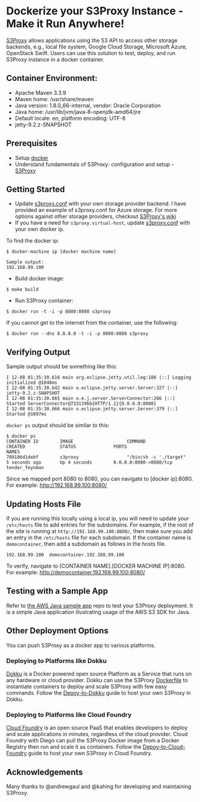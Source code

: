 # Dockerize your S3Proxy Instance - Make it Run Anywhere!

[S3Proxy](https://github.com/andrewgaul/s3proxy) allows applications using the S3 API to access other storage backends, e.g., local file system, Google Cloud Storage, Microsoft Azure, OpenStack Swift. Users can use this solution to test, deploy, and run S3Proxy instance in a docker container.

## Container Environment:
* Apache Maven 3.3.9
* Maven home: /usr/share/maven
* Java version: 1.8.0_66-internal, vendor: Oracle Corporation
* Java home: /usr/lib/jvm/java-8-openjdk-amd64/jre
* Default locale: en, platform encoding: UTF-8
* jetty-9.2.z-SNAPSHOT

## Prerequisites
- Setup [docker](https://www.docker.com/)
- Understand fundamentals of S3Proxy: configuration and setup - [S3Proxy](https://github.com/andrewgaul/s3proxy)

## Getting Started
- Update [s3proxy.conf](/s3proxy.conf) with your own storage provider backend. I have provided an example of s3proxy.conf for Azure storage. For more options against other storage providers, checkout [S3Proxy's wiki](https://github.com/andrewgaul/s3proxy/wiki/Storage-backend-examples)
- If you have a need for `s3proxy.virtual-host`, update [s3proxy.conf](/s3proxy.conf) with your own docker ip. 

To find the docker ip:
```
$ docker-machine ip [docker machine name]

Sample output:
192.168.99.100
```
- Build docker image:

`$ make build`

- Run S3Proxy container:

`$ docker run -t -i -p 8080:8080 s3proxy`

If you cannot get to the internet from the container, use the following:

`$ docker run --dns 8.8.8.8 -t -i -p 8080:8080 s3proxy`

## Verifying Output
Sample output should be something like this:

```
I 12-08 01:35:30.616 main org.eclipse.jetty.util.log:186 |::] Logging initialized @1046ms
I 12-08 01:35:30.642 main o.eclipse.jetty.server.Server:327 |::] jetty-9.2.z-SNAPSHOT
I 12-08 01:35:30.665 main o.e.j.server.ServerConnector:266 |::] Started ServerConnector@7331196b{HTTP/1.1}{0.0.0.0:8080}
I 12-08 01:35:30.666 main o.eclipse.jetty.server.Server:379 |::] Started @1097ms
```

`docker ps` output should be similar to this:
```
$ docker ps
CONTAINER ID        IMAGE                    COMMAND                  CREATED             STATUS              PORTS                     NAMES
789186d1debf        s3proxy                  "/bin/sh -c './target"   5 seconds ago       Up 4 seconds        0.0.0.0:8080->8080/tcp    tender_feynman
```
Since we mapped port 8080 to 8080, you can navigate to [docker ip]:8080. For example: http://192.168.99.100:8080/

## Updating Hosts File
If you are running this locally using a local ip, you will need to update your `/etc/hosts` file to add entries for the subdomains.
For example, if the root of the site is running at `http://192.168.99.100:8080/`, then make sure you add an entry in the `/etc/hosts` file for each subdomain.
If the container name is `democontainer`, then add a subdomain as follows in the hosts file.

```
192.168.99.100  democontainer.192.168.99.100
```
To verify, navigate to [CONTAINER NAME].[DOCKER MACHINE IP]:8080. For example: http://democontainer.192.168.99.100:8080/

## Testing with a Sample App
Refer to [the AWS Java sample app](https://github.com/ritazh/aws-java-sample) repo to test your S3Proxy deployment. It is a simple Java application illustrating usage of the AWS S3 SDK for Java.


## Other Deployment Options
You can push S3Proxy as a docker app to various platforms.

### Deploying to Platforms like Dokku
 [Dokku](http://dokku.viewdocs.io/dokku/) is a Docker powered open source Platform as a Service that runs on any hardware or cloud provider. Dokku can use the S3Proxy [Dockerfile](Dockerfile) to instantiate containers to deploy and scale S3Proxy with few easy commands. Follow the [Depoy-to-Dokku](Deploy-to-Dokku.md) guide to host your own S3Proxy in Dokku.

### Deploying to Platforms like Cloud Foundry
 [Cloud Foundry](https://www.cloudfoundry.org/) is an open source PaaS that enables developers to deploy and scale applications in minutes, regardless of the cloud provider. Cloud Foundry with Diego can pull the S3Proxy Docker image from a Docker Registry then run and scale it as containers. Follow the [Depoy-to-Cloud-Foundry](Depoy-to-Cloud-Foundry.md) guide to host your own S3Proxy in Cloud Foundry.

## Acknowledgements

Many thanks to @andrewgaul and @kahing for developing and maintaining S3Proxy.

